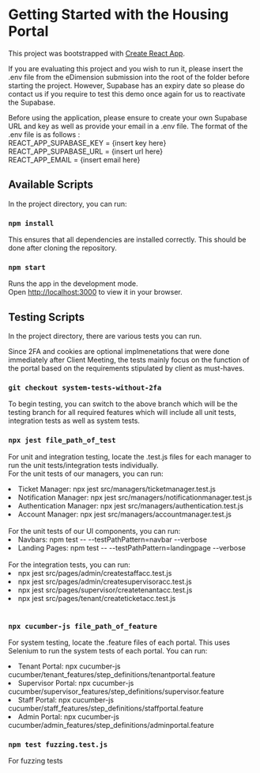# Getting Started with the Housing Portal
This project was bootstrapped with [Create React App](https://github.com/facebook/create-react-app).

If you are evaluating this project and you wish to run it, please insert the .env file from the eDimension submission into the root of the folder before starting the project. However, Supabase has an expiry date so please do contact us if you require to test this demo once again for us to reactivate the Supabase.

Before using the application, please ensure to create your own Supabase URL and key as well as provide your email in a .env file. The format of the .env file is as follows :\
REACT_APP_SUPABASE_KEY = {insert key here}\
REACT_APP_SUPABASE_URL = {insert url here}\
REACT_APP_EMAIL = {insert email here}

## Available Scripts

In the project directory, you can run:

### `npm install`

This ensures that all dependencies are installed correctly. This should be done after cloning the repository.

### `npm start`

Runs the app in the development mode.\
Open [http://localhost:3000](http://localhost:3000) to view it in your browser.

## Testing Scripts

In the project directory, there are various tests you can run. 

Since 2FA and cookies are optional implmenetations that were done immediately after Client Meeting, the tests mainly focus on the function of the portal based on the requirements stipulated by client as must-haves. 

### `git checkout system-tests-without-2fa`
To begin testing, you can switch to the above branch which will be the testing branch for all required features which will include all unit tests, integration tests as well as system tests.

### `npx jest file_path_of_test`
For unit and integration testing, locate the .test.js files for each manager to run the unit tests/integration tests individually. 
<br>
For the unit tests of our managers, you can run: 
<li>Ticket Manager: npx jest src/managers/ticketmanager.test.js</li>
<li>Notification Manager: npx jest src/managers/notificationmanager.test.js</li> 
<li>Authentication Manager: npx jest src/managers/authentication.test.js</li> 
<li>Account Manager: npx jest src/managers/accountmanager.test.js </li>
<br>
For the unit tests of our UI components, you can run:
<li>Navbars: npm test -- --testPathPattern=navbar --verbose </li>
<li>Landing Pages: npm test -- --testPathPattern=landingpage --verbose</li>
<br>
For the integration tests, you can run:
<li>npx jest src/pages/admin/createstaffacc.test.js</li>
<li>npx jest src/pages/admin/createsupervisoracc.test.js</li>
<li>npx jest src/pages/supervisor/createtenantacc.test.js</li>
<li>npx jest src/pages/tenant/createticketacc.test.js</li>
<br>

### `npx cucumber-js file_path_of_feature`
For system testing, locate the .feature files of each portal. This uses Selenium to run the system tests of each portal. 
You can run:
<li>Tenant Portal: npx cucumber-js cucumber/tenant_features/step_definitions/tenantportal.feature</li>
<li>Supervisor Portal: npx cucumber-js cucumber/supervisor_features/step_definitions/supervisor.feature</li>
<li>Staff Portal: npx cucumber-js cucumber/staff_features/step_definitions/staffportal.feature</li>
<li>Admin Portal: npx cucumber-js cucumber/admin_features/step_definitions/adminportal.feature</li>

### `npm test fuzzing.test.js`
For fuzzing tests

